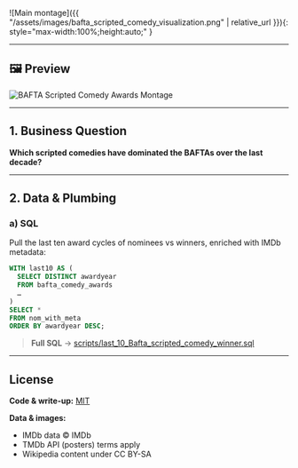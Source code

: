 ![Main montage]({{ "/assets/images/bafta_scripted_comedy_visualization.png" | relative_url }}){: style="max-width:100%;height:auto;" }

---

## 🖼️ Preview

<picture>
  <!-- mobile for viewports up to 600px -->
  <source media="(max-width: 600px)" 
          srcset="{{ '/assets/images/bafta_mobile_scripted_comedy_winners_final.jpg' | relative_url }}">
  <!-- HD for anything larger -->
  <source media="(min-width: 601px)" 
          srcset="{{ '/assets/images/bafta_scripted_comedy_winner_visualization_high_resolution.png' | relative_url }}">
  <!-- fallback -->
  <img 
    src="{{ '/assets/images/bafta_scripted_comedy_winner_visualization_high_resolution.png' | relative_url }}"
    alt="BAFTA Scripted Comedy Awards Montage"
    style="max-width:100%; height:auto;" 
  />
</picture>


---

## 1. Business Question  
**Which scripted comedies have dominated the BAFTAs over the last decade?**  

---

## 2. Data & Plumbing  

### a) SQL  
Pull the last ten award cycles of nominees vs winners, enriched with IMDb metadata:
```sql
WITH last10 AS (
  SELECT DISTINCT awardyear
  FROM bafta_comedy_awards
  …
)
SELECT *
FROM nom_with_meta
ORDER BY awardyear DESC;
```         

> **Full SQL** → [scripts/last_10_Bafta_scripted_comedy_winner.sql](scripts/last_10_Bafta_scripted_comedy_winner.sql)
---

## License

**Code & write-up:** [MIT](LICENSE)

**Data & images:**  
- IMDb data © IMDb  
- TMDb API (posters) terms apply  
- Wikipedia content under CC BY-SA  



